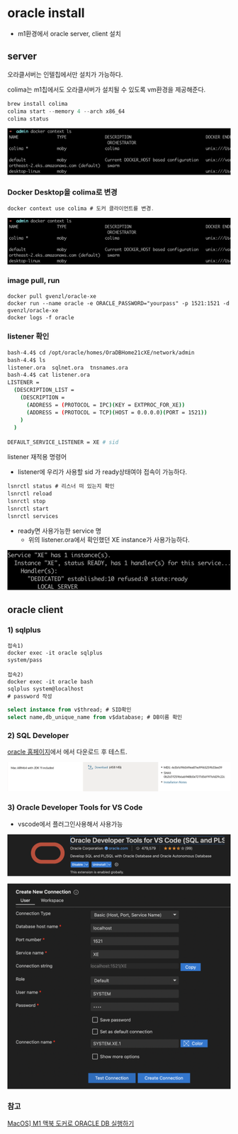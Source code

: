 # oracle install

- m1환경에서 oracle server, client 설치



## server

오라클서버는 인텔칩에서만 설치가 가능하다.

colima는 m1칩에서도 오라클서버가 설치될 수 있도록 vm환경을 제공해준다.

```jsx
brew install colima
colima start --memory 4 --arch x86_64
colima status
```

![스크린샷 2024-02-05 오후 7.24.31.png](img/01.png)



### Docker Desktop을 colima로 변경

```jsx
docker context use colima # 도커 클라이언트를 변경.
```

![스크린샷 2024-02-05 오후 7.24.31.png](img/05.png)





### image pull, run

~~~
docker pull gvenzl/oracle-xe
docker run --name oracle -e ORACLE_PASSWORD="yourpass" -p 1521:1521 -d gvenzl/oracle-xe
docker logs -f oracle
~~~





### listener 확인

```sh
bash-4.4$ cd /opt/oracle/homes/OraDBHome21cXE/network/admin
bash-4.4$ ls
listener.ora  sqlnet.ora  tnsnames.ora
bash-4.4$ cat listener.ora
LISTENER =
  (DESCRIPTION_LIST =
    (DESCRIPTION =
      (ADDRESS = (PROTOCOL = IPC)(KEY = EXTPROC_FOR_XE))
      (ADDRESS = (PROTOCOL = TCP)(HOST = 0.0.0.0)(PORT = 1521))
    )
  )

DEFAULT_SERVICE_LISTENER = XE # sid
```

listener 재적용 명령어

- listener에 우리가 사용할 sid 가 ready상태여야 접속이 가능하다.

```jsx
lsnrctl status # 리스너 떠 있는지 확인
lsnrctl reload
lsnrctl stop
lsnrctl start
lsnrctl services
```

- ready면 사용가능한 service 명
  - 위의 listener.ora에서 확인했던 XE instance가 사용가능하다.

![스크린샷 2024-02-05 오후 7.27.51.png](img/04.png)





## oracle client



### 1) sqlplus

~~~
접속1)
docker exec -it oracle sqlplus
system/pass 

접속2)
docker exec -it oracle bash
sqlplus system@localhost 
# password 작성
~~~

~~~sql
select instance from v$thread; # SID확인
select name,db_unique_name from v$database; # DB이름 확인
~~~





### 2) SQL Developer

[oracle 홈페이지](https://www.oracle.com/database/sqldeveloper/technologies/download/)에서 에서 다운로드 후 테스트.

![스크린샷 2024-02-11 오후 3.27.13](img/06.png)





### 3) Oracle Developer Tools for VS Code

- vscode에서 플러그인사용해서 사용가능

![스크린샷 2024-02-05 오후 7.22.44.png](img/02.png)

![스크린샷 2024-02-05 오후 7.23.20.png](img/03.png)







### 참고

[MacOS\] M1 맥북 도커로 ORACLE DB 실행하기](https://shanepark.tistory.com/400)

